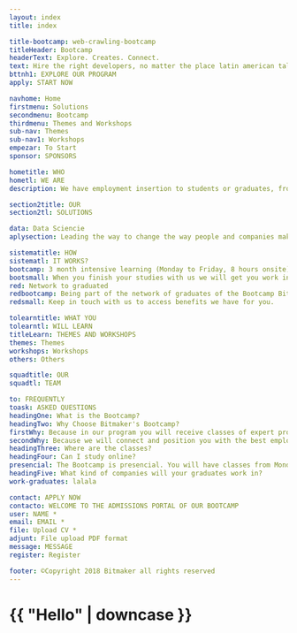 ```yaml
---
layout: index
title: index

title-bootcamp: web-crawling-bootcamp
titleHeader: Bootcamp
headerText: Explore. Creates. Connect.
text: Hire the right developers, no matter the place latin american talent for the world.
bttnh1: EXPLORE OUR PROGRAM
apply: START NOW

navhome: Home
firstmenu: Solutions
secondmenu: Bootcamp
thirdmenu: Themes and Workshops
sub-nav: Themes
sub-nav1: Workshops
empezar: To Start
sponsor: SPONSORS

hometitle: WHO 
hometl: WE ARE
description: We have employment insertion to students or graduates, from the computer science career, and continue their studies with us; them by putting in our work network. <b>Allowing triple your income</b>, transform their lives and develop in Data science with a 3-month intensive learning.

section2title: OUR
section2tl: SOLUTIONS

data: Data Sciencie
aplysection: Leading the way to change the way people and companies make decisions. It creates an environment that cultivates the curiosity that data narrators share.

sistematitle: HOW
sistematl: IT WORKS?
bootcamp: 3 month intensive learning (Monday to Friday, 8 hours onsite).
bootsmall: When you finish your studies with us we will get you work in the TEC industry.
red: Network to graduated
redbootcamp: Being part of the network of graduates of the Bootcamp Bitmaker you will be able to obtain the benefits, workshops, trainings, events, projects, belonging to the work network of Bitmaker.
redsmall: Keep in touch with us to access benefits we have for you.

tolearntitle: WHAT YOU
tolearntl: WILL LEARN
titleLearn: THEMES AND WORKSHOPS
themes: Themes
workshops: Workshops
others: Others

squadtitle: OUR 
squadtl: TEAM

to: FREQUENTLY 
toask: ASKED QUESTIONS
headingOne: What is the Bootcamp?
headingTwo: Why Choose Bitmaker's Bootcamp?
firstWhy: Because in our program you will receive classes of expert professors, benefits of graduates and support of instructors during the process.
secondWhy: Because we will connect and position you with the best employers.
headingThree: Where are the classes?
headingFour: Can I study online?
presencial: The Bootcamp is presencial. You will have classes from Monday to Friday, for 8 hours a day for 3 months, with obligatory assistance.
headingFive: What kind of companies will your graduates work in?
work-graduates: lalala

contact: APPLY NOW
contacto: WELCOME TO THE ADMISSIONS PORTAL OF OUR BOOTCAMP
user: NAME *
email: EMAIL *
file: Upload CV *
adjunt: File upload PDF format
message: MESSAGE
register: Register

footer: ©Copyright 2018 Bitmaker all rights reserved
---
```

<h1>{{ "Hello" | downcase }}</h1>
